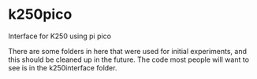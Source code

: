 # k250pico
Interface for K250 using pi pico

There are some folders in here that were used for initial experiments, and this should be cleaned up in the future.
The code most people will want to see is in the k250interface folder.

